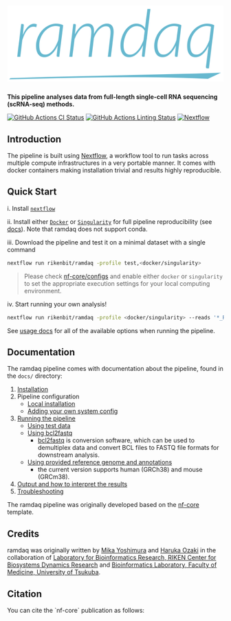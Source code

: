 # ![ramdaq](docs/images/ramdaq_logo.svg)

**This pipeline analyses data from full-length single-cell RNA sequencing (scRNA-seq) methods.**

[![GitHub Actions CI Status](https://github.com/rikenbit/ramdaq/workflows/CI/badge.svg)](https://github.com/rikenbit/ramdaq/actions)
[![GitHub Actions Linting Status](https://github.com/rikenbit/ramdaq/workflows/linting/badge.svg)](https://github.com/rikenbit/ramdaq/actions)
[![Nextflow](https://img.shields.io/badge/nextflow-%E2%89%A519.10.0-brightgreen.svg)](https://www.nextflow.io/)

<!-- [![Docker](https://img.shields.io/docker/automated/nfcore/ramdaq.svg)](https://hub.docker.com/r/myoshimura080822/ramdaq) -->

## Introduction

The pipeline is built using [Nextflow](https://www.nextflow.io), a workflow tool to run tasks across multiple compute infrastructures in a very portable manner. It comes with docker containers making installation trivial and results highly reproducible.

## Quick Start

i. Install [`nextflow`](https://nf-co.re/usage/installation)

ii. Install either [`Docker`](https://docs.docker.com/engine/installation/) or [`Singularity`](https://www.sylabs.io/guides/3.0/user-guide/) for full pipeline reproducibility (see [docs](https://nf-co.re/usage/configuration#basic-configuration-profiles)). Note that ramdaq does not support conda.

iii. Download the pipeline and test it on a minimal dataset with a single command

```bash
nextflow run rikenbit/ramdaq -profile test,<docker/singularity>
```

> Please check [nf-core/configs](https://github.com/nf-core/configs#documentation) and enable either `docker` or `singularity` to set the appropriate execution settings for your local computing environment.

iv. Start running your own analysis!

<!-- TODO: Update the default command above used to run the pipeline -->

```bash
nextflow run rikenbit/ramdaq -profile <docker/singularity> --reads '*_R{1,2}.fastq.gz' --genome GRCh37 --local_annot_dir <The directory path where the regerence genome and annotations are placed>
```

See [usage docs](docs/usage.md) for all of the available options when running the pipeline.

## Documentation

The ramdaq pipeline comes with documentation about the pipeline, found in the `docs/` directory:

1. [Installation](https://nf-co.re/usage/installation)
2. Pipeline configuration
    * [Local installation](https://nf-co.re/usage/local_installation)
    * [Adding your own system config](https://nf-co.re/usage/adding_own_config)
3. [Running the pipeline](docs/usage.md)
    * [Using test data](docs/test_data.md)
    * [Using bcl2fastq](bcl2fastq/README.md)
        * [bcl2fastq](https://support.illumina.com/sequencing/sequencing_software/bcl2fastq-conversion-software.html) is conversion software, which can be used to demultiplex data and convert BCL files to FASTQ file formats for downstream analysis.
    * [Using provided reference genome and annotations](docs/local_annotation.md)
        * the current version supports human (GRCh38) and mouse (GRCm38).
4. [Output and how to interpret the results](docs/output.md)
5. [Troubleshooting](https://nf-co.re/usage/troubleshooting)

The ramdaq pipeline was originally developed based on the [nf-core](https://nf-co.re/) template.

<!-- TODO: Add a brief overview of what the pipeline does and how it works -->

## Credits

ramdaq was originally written by [Mika Yoshimura](https://github.com/myoshimura080822) and [Haruka Ozaki](https://github.com/yuifu) in the collaboration of [Laboratory for Bioinformatics Research, RIKEN Center for Biosystems Dynamics Research](https://bit.riken.jp/) and [Bioinformatics Laboratory, Faculty of Medicine, University of Tsukuba](https://sites.google.com/view/ozakilab).

## Citation

<!-- TODO: Add citation for pipeline after first release. Uncomment lines below and update Zenodo doi. -->
<!-- If you use  ramdaq for your analysis, please cite it using the following doi: [10.5281/zenodo.XXXXXX](https://doi.org/10.5281/zenodo.XXXXXX) -->You can cite the `nf-core` publication as follows:
